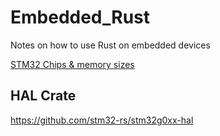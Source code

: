 # Embedded_Rust

Notes on how to use Rust on embedded devices

[STM32 Chips & memory sizes](https://docs.platformio.org/en/stable/platforms/ststm32.html)

## HAL Crate

https://github.com/stm32-rs/stm32g0xx-hal
